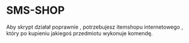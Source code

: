 # SMS-SHOP

Aby skrypt działał poprawnie , potrzebujesz itemshopu internetowego , który po kupieniu jakiegoś przedmiotu wykonuje komendę.
